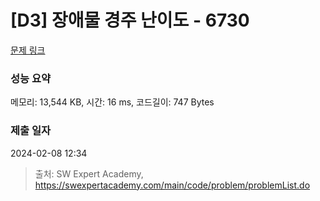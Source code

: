 # [D3] 장애물 경주 난이도 - 6730 

[문제 링크](https://swexpertacademy.com/main/code/problem/problemDetail.do?contestProbId=AWefy5x65PoDFAUh) 

### 성능 요약

메모리: 13,544 KB, 시간: 16 ms, 코드길이: 747 Bytes

### 제출 일자

2024-02-08 12:34



> 출처: SW Expert Academy, https://swexpertacademy.com/main/code/problem/problemList.do